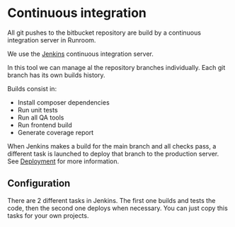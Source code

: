 # Continuous integration

All git pushes to the bitbucket repository are build by a continuous integration server in Runroom.

We use the [Jenkins](https://jenkins.io/) continuous integration server.

In this tool we can manage al the repository branches individually. Each git branch has its own
builds history.

Builds consist in:

- Install composer dependencies
- Run unit tests
- Run all QA tools
- Run frontend build
- Generate coverage report

When Jenkins makes a build for the main branch and all checks pass, a different task is launched to
deploy that branch to the production server. See [Deployment](Deployment.md) for more information.

## Configuration

There are 2 different tasks in Jenkins. The first one builds and tests the code, then the second one
deploys when necessary. You can just copy this tasks for your own projects.
